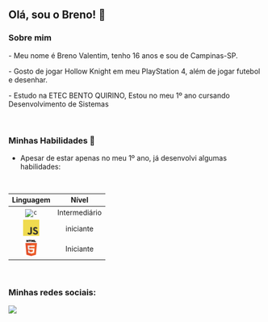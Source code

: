 ## Olá, sou o Breno! 👋
<h3>Sobre mim</h3>
<p>- Meu nome é Breno Valentim, tenho 16 anos e sou de Campinas-SP.</p>
<p>- Gosto de jogar Hollow Knight em meu PlayStation 4, além de jogar futebol e desenhar. </p>
<p>- Estudo na ETEC BENTO QUIRINO, Estou no meu 1º ano cursando Desenvolvimento de Sistemas</p>
<br>
<h3>Minhas Habilidades 🚀</h3>
<ul>
  <li>Apesar de estar apenas no meu 1º ano, já desenvolvi algumas habilidades: </li>
</ul>
<br>

Linguagem | Nível
:--------:|:-----:
<code><img height="32" src="https://cdn.iconscout.com/icon/free/png-512/c-programming-569564.png" alt="c"/></code>         |Intermediário
<code><img height="32" src="https://raw.githubusercontent.com/github/explore/80688e429a7d4ef2fca1e82350fe8e3517d3494d/topics/javascript/javascript.png" alt="Javascript"/></code>|iniciante
<code><img height="32" src="https://raw.githubusercontent.com/github/explore/80688e429a7d4ef2fca1e82350fe8e3517d3494d/topics/html/html.png" alt="HTML5"/></code>      |Iniciante
<br>
<h3><b>Minhas redes sociais:</b></h3>
<code><img height = "32" src="https://img.shields.io/badge/LinkedIn-0077B5?style=for-the-badge&logo=linkedin&logoColor=white" src="https://www.linkedin.com/in/breno-valentim-2752a4310/"> </code>



